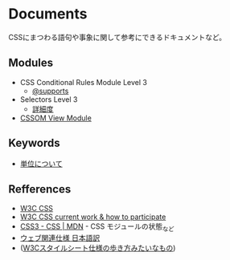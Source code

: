 # Documents
CSSにまつわる語句や事象に関して参考にできるドキュメントなど。

## Modules
- CSS Conditional Rules Module Level 3
  - [@supports](supports.md)
- Selectors Level 3
  - [詳細度](docs/specificity.md)
- [CSSOM View Module](https://www.w3.org/TR/cssom-view-1/)

## Keywords
- [単位について](https://gist.github.com/kesuiket/d32b24f970a2f5311de2)

## Refferences
- [W3C CSS](http://www.w3.org/TR/#tr_CSS)
- [W3C CSS current work & how to participate](http://www.w3.org/Style/CSS/current-work)
- [CSS3 - CSS | MDN](https://developer.mozilla.org/ja/docs/Web/CSS/CSS3) - CSS モジュールの状態<sub>など</sub>
- [ウェブ関連仕様 日本語訳](http://www.hcn.zaq.ne.jp/___/WEB/index.html)
- ([W3Cスタイルシート仕様の歩き方みたいなもの](http://momdo.hatenablog.jp/entry/20150911/1441977908))
